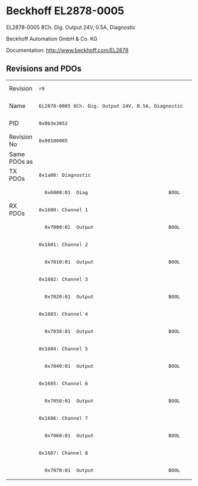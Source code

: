 # Beckhoff EL2878-0005

EL2878-0005 8Ch. Dig. Output 24V, 0.5A, Diagnostic

Beckhoff Automation GmbH & Co. KG

Documentation: <a href="http://www.beckhoff.com/EL2878">http://www.beckhoff.com/EL2878</a>

## Revisions and PDOs
<table>
<tr >
<td class="first">Revision</td>
<td ><pre>r0</pre></td>
</tr>
<tr >
<td class="first">Name</td>
<td ><pre>EL2878-0005 8Ch. Dig. Output 24V, 0.5A, Diagnostic</pre></td>
</tr>
<tr >
<td class="first">PID</td>
<td ><pre>0x0b3e3052</pre></td>
</tr>
<tr >
<td class="first">Revision No</td>
<td ><pre>0x00100005</pre></td>
</tr>
<tr >
<td class="first">Same PDOs as</td>
<td ></td>
</tr>
<tr class="txpdo pdosection">
<td class="first" rowspan=2 valign=top>TX PDOs</td>
<td><pre>0x1a00: Diagnostic</pre></td>
<td></td>
</tr>
<tr class="txpdo">
<td class="first"><pre>  0x6000:01  Diag                            BOOL</pre></td>
</tr>
<tr class="rxpdo pdosection">
<td class="first" rowspan=16 valign=top>RX PDOs</td>
<td><pre>0x1600: Channel 1</pre></td>
<td></td>
</tr>
<tr class="rxpdo">
<td class="first"><pre>  0x7000:01  Output                          BOOL</pre></td>
</tr>
<tr class="rxpdo pdosection">
<td class="first"><pre>0x1601: Channel 2</pre></td>
</tr>
<tr class="rxpdo">
<td class="first"><pre>  0x7010:01  Output                          BOOL</pre></td>
</tr>
<tr class="rxpdo pdosection">
<td class="first"><pre>0x1602: Channel 3</pre></td>
</tr>
<tr class="rxpdo">
<td class="first"><pre>  0x7020:01  Output                          BOOL</pre></td>
</tr>
<tr class="rxpdo pdosection">
<td class="first"><pre>0x1603: Channel 4</pre></td>
</tr>
<tr class="rxpdo">
<td class="first"><pre>  0x7030:01  Output                          BOOL</pre></td>
</tr>
<tr class="rxpdo pdosection">
<td class="first"><pre>0x1604: Channel 5</pre></td>
</tr>
<tr class="rxpdo">
<td class="first"><pre>  0x7040:01  Output                          BOOL</pre></td>
</tr>
<tr class="rxpdo pdosection">
<td class="first"><pre>0x1605: Channel 6</pre></td>
</tr>
<tr class="rxpdo">
<td class="first"><pre>  0x7050:01  Output                          BOOL</pre></td>
</tr>
<tr class="rxpdo pdosection">
<td class="first"><pre>0x1606: Channel 7</pre></td>
</tr>
<tr class="rxpdo">
<td class="first"><pre>  0x7060:01  Output                          BOOL</pre></td>
</tr>
<tr class="rxpdo pdosection">
<td class="first"><pre>0x1607: Channel 8</pre></td>
</tr>
<tr class="rxpdo">
<td class="first"><pre>  0x7070:01  Output                          BOOL</pre></td>
</tr>
</table>
